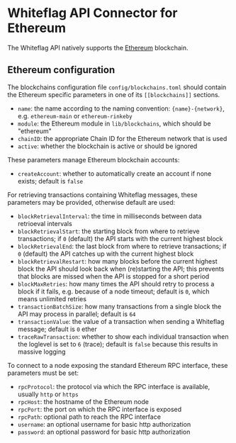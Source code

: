 # Whiteflag API Connector for Ethereum

The Whiteflag API natively supports the [Ethereum](https://www.ethereum.org/)
blockchain.

## Ethereum configuration

The blockchains configuration file `config/blockchains.toml` should contain
the Ethereum specific parameters in one of its `[[blockchains]]` sections.

* `name`: the name according to the naming convention: `{name}-{network}`, e.g. `ethereum-main` or `ethereum-rinkeby`
* `module`: the Ethereum module in `lib/blockchains`, which should be "ethereum"
* `chainID`: the appropriate Chain ID for the Ethereum network that is used
* `active`: whether the blockchain is active or should be ignored

These parameters manage Ethereum blockchain accounts:

* `createAccount`: whether to automatically create an account if none exists; default is `false`

For retrieving transactions containing Whiteflag messages, these parameters
may be provided, otherwise default are used:

* `blockRetrievalInterval`: the time in milliseconds between data retrioeval intervals
* `blockRetrievalStart`: the starting block from where to retrieve transactions; if `0` (default) the API starts with the current highest block
* `blockRetrievalEnd`: the last block from where to retrieve transactions; if `0` (default) the API catches up with the current highest block
* `blockRetrievalRestart`: how many blocks before the current highest block the API should look back when (re)starting the API; this prevents that blocks are missed when the API is stopped for a short period
* `blockMaxRetries`: how many times the API should retry to process a block if it fails, e.g. because of a node timeout; default is `0`, which means unlimited retries
* `transactionBatchSize`: how many transactions from a single block the API may process in parallel; default is `64`
* `transactionValue`: the value of a transaction when sending a Whiteflag message; default is `0` ether
* `traceRawTransaction`: whether to show each individual transaction when the loglevel is set to `6` (trace); default is `false` because this results in massive logging

To connect to a node exposing the standard Ethereum RPC interface, these
parameters must be set:

* `rpcProtocol`: the protocol via which the RPC interface is available, usually `http` or `https`
* `rpcHost`: the hostname of the Ethereum node
* `rpcPort`: the port on which the RPC interface is exposed
* `rpcPath`: optional path to reach the RPC interface
* `username`: an optional username for basic http authorization
* `password`: an optional password for basic http authorization
